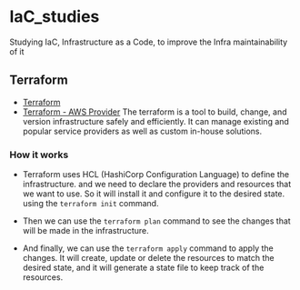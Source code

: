 # IaC_studies

Studying IaC, Infrastructure as a Code, to improve the Infra maintainability of it

## Terraform

- [Terraform](https://www.terraform.io/)
- [Terraform - AWS Provider](https://registry.terraform.io/providers/hashicorp/aws/latest/docs)
  The terraform is a tool to build, change, and version infrastructure safely and efficiently. It can manage existing and popular service providers as well as custom in-house solutions.

### How it works

- Terraform uses HCL (HashiCorp Configuration Language) to define the infrastructure. and we need to declare the providers and resources that we want to use. So it will install it and configure it to the desired state. using the `terraform init` command.

- Then we can use the `terraform plan` command to see the changes that will be made in the infrastructure.

- And finally, we can use the `terraform apply` command to apply the changes. It will create, update or delete the resources to match the desired state, and it will generate a state file to keep track of the resources.
